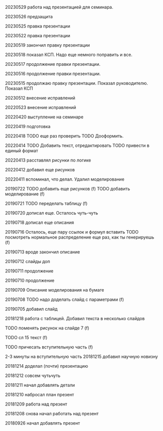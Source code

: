 20230529
работа над презентацией для семинара.

20230526
предзащита

20230525
правка презентации

20230522
правка презентации

20230519
закончил правку презентации

20230518
показал КСП. Надо еще немного поправить и все. 

20230517
продолжение правки презентации.

20230516
продолжение правки презентации. 

20230515
продолжаю правку презентации. Показал руководителю. Показал КСП

20230512
внесение исправлений

20220523
внесение исправлений

20220420
выступление на семинаре

20220419
подготовка

20220418
TODO еще раз проверить
TODO Дооформить. 

20220414
TODO Добавить текст, отредактировать
TODO привести в единый формат

20220413
расставлял рисунки по логике

20220412
добавил еще рисунков

20220411
вспоминал, что делал. Удалил моделирование

20190722
TODO добавить еще рисунков (f)
TODO добавить моделирование (f)

20190721
TODO переделать таблицу (f)

20190720
дописал еще. Осталось чуть-чуть

20190718
дописал еще описания

20190716
Осталось, еще пару ссылок и формул вставить
TODO посмотреть нормальное распределение еще раз, как ты генерируешь (f)

20190713
вроде закончил описание

20190712
слайды доп

20190711
продолжение

20190710
продолжение

20190709
Описание моделирования на бумаге

20190708 
TODO надо доделать слайд с параметрами (f)

20190705
добавил слайд

20181218
работа с таблицей. Добавил текста в несколько слайдов

TODO поменять рисунок на слайде 7 (f)

TODO сл 15 текст (f)

TODO причесать вступительную часть (f)

2-3 минуты на вступительную часть
20181215
добавил научную новизну

20181214
доделал (почти) презентацию

20181212
совсем чутьчуть

20181211
начал добавлять детали

20181210
набросал план презент

20181209
работа над презент

20181208
снова начал работать над презент

20180926
начал добавлять презент
